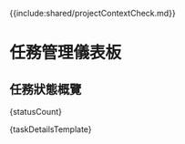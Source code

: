 {{include:shared/projectContextCheck.md}}

# 任務管理儀表板

## 任務狀態概覽

{statusCount}

{taskDetailsTemplate}
